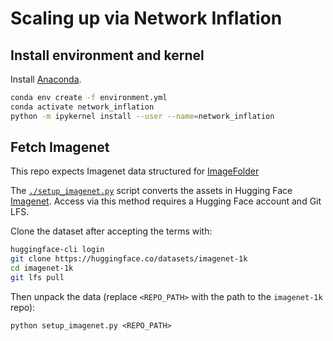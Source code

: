 # Scaling up via Network Inflation

## Install environment and kernel

Install [Anaconda](https://www.anaconda.com/products/distribution).

```bash
conda env create -f environment.yml
conda activate network_inflation
python -m ipykernel install --user --name=network_inflation
```

## Fetch Imagenet

This repo expects Imagenet data structured for
[ImageFolder](https://pytorch.org/vision/main/generated/torchvision.datasets.ImageFolder.html)

The [`./setup_imagenet.py`](./setup_imagenet.py)
script converts the assets in
Hugging Face [Imagenet](https://huggingface.co/datasets/imagenet-1k).
Access via this method requires a Hugging Face account
and Git LFS.

Clone the dataset after accepting the terms with:

```bash
huggingface-cli login
git clone https://huggingface.co/datasets/imagenet-1k
cd imagenet-1k
git lfs pull
```

Then unpack the data
(replace `<REPO_PATH>` with the path to the `imagenet-1k` repo):

`python setup_imagenet.py <REPO_PATH>`